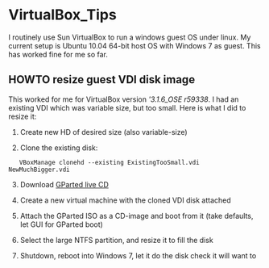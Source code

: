 # VirtualBox_Tips
I routinely use Sun VirtualBox to run a windows guest OS under linux.  My current setup is Ubuntu 10.04 64-bit host OS with Windows 7 as guest.  This has worked fine for me so far.

## HOWTO resize guest VDI disk image

This worked for me for VirtualBox version _'3.1.6_OSE r59338_.  I had an existing VDI which was variable size, but too small.  Here is what I did to resize it:

1. Create new HD of desired size (also variable-size)

2. Clone the existing disk:

```
   VBoxManage clonehd --existing ExistingTooSmall.vdi NewMuchBigger.vdi

```
3. Download [GParted live CD](http://gparted.sourceforge.net/livecd.php)

4. Create a new virtual machine with the cloned VDI disk attached

5. Attach the GParted ISO as a CD-image and boot from it (take defaults, let GUI for GParted boot)

6. Select the large NTFS partition, and resize it to fill the disk

7. Shutdown, reboot into Windows 7, let it do the disk check it will want to


